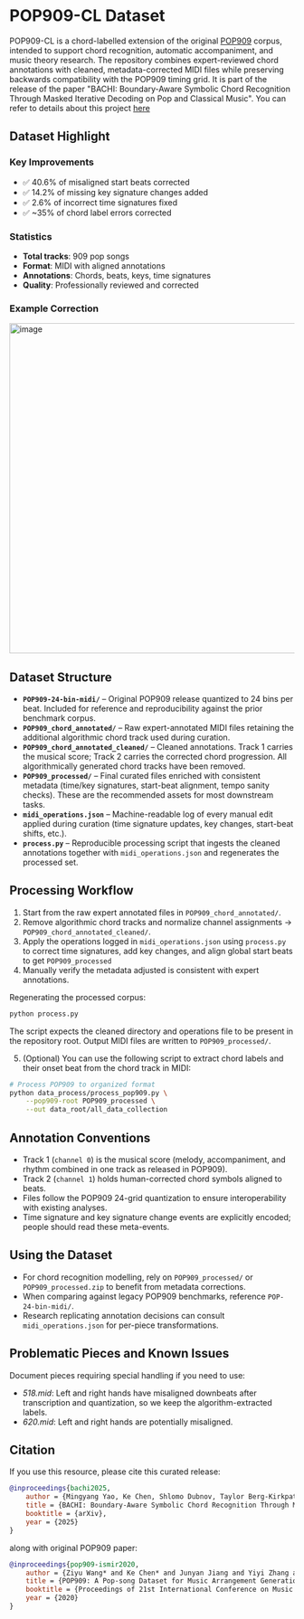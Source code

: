 # POP909-CL Dataset

POP909-CL is a chord-labelled extension of the original [POP909](https://github.com/music-x-lab/POP909-Dataset) corpus, intended to support chord recognition, automatic accompaniment, and music theory research. The repository combines expert-reviewed chord annotations with cleaned, metadata-corrected MIDI files while preserving backwards compatibility with the POP909 timing grid. It is part of the release of the paper "BACHI: Boundary-Aware Symbolic Chord Recognition Through Masked Iterative Decoding on Pop and Classical Music". You can refer to details about this project [here](https://github.com/AndyWeasley2004/BACHI)

## Dataset Highlight

### Key Improvements
- ✅ 40.6% of misaligned start beats corrected
- ✅ 14.2% of missing key signature changes added
- ✅ 2.6% of incorrect time signatures fixed
- ✅ ~35% of chord label errors corrected

### Statistics
- **Total tracks**: 909 pop songs
- **Format**: MIDI with aligned annotations
- **Annotations**: Chords, beats, keys, time signatures
- **Quality**: Professionally reviewed and corrected

### Example Correction

<img width="1549" height="584" alt="image" src="https://github.com/user-attachments/assets/a58dbbdc-e148-4090-bf8e-954e26c5be4f" />


## Dataset Structure

- **`POP909-24-bin-midi/`** – Original POP909 release quantized to 24 bins per beat. Included for reference and reproducibility against the prior benchmark corpus.
- **`POP909_chord_annotated/`** – Raw expert-annotated MIDI files retaining the additional algorithmic chord track used during curation.
- **`POP909_chord_annotated_cleaned/`** – Cleaned annotations. Track 1 carries the musical score; Track 2 carries the corrected chord progression. All algorithmically generated chord tracks have been removed.
- **`POP909_processed/`** – Final curated files enriched with consistent metadata (time/key signatures, start-beat alignment, tempo sanity checks). These are the recommended assets for most downstream tasks.
- **`midi_operations.json`** – Machine-readable log of every manual edit applied during curation (time signature updates, key changes, start-beat shifts, etc.).
- **`process.py`** – Reproducible processing script that ingests the cleaned annotations together with `midi_operations.json` and regenerates the processed set.

## Processing Workflow

1. Start from the raw expert annotated files in `POP909_chord_annotated/`.
2. Remove algorithmic chord tracks and normalize channel assignments → `POP909_chord_annotated_cleaned/`.
3. Apply the operations logged in `midi_operations.json` using `process.py` to correct time signatures, add key changes, and align global start beats to get `POP909_processed`
4. Manually verify the metadata adjusted is consistent with expert annotations.

Regenerating the processed corpus:

```bash
python process.py
```

The script expects the cleaned directory and operations file to be present in the repository root. Output MIDI files are written to `POP909_processed/`.

5. (Optional) You can use the following script to extract chord labels and their onset beat from the chord track in MIDI:

```bash
# Process POP909 to organized format
python data_process/process_pop909.py \
    --pop909-root POP909_processed \
    --out data_root/all_data_collection
```

## Annotation Conventions

- Track 1 (`channel 0`) is the musical score (melody, accompaniment, and rhythm combined in one track as released in POP909).
- Track 2 (`channel 1`) holds human-corrected chord symbols aligned to beats.
- Files follow the POP909 24-grid quantization to ensure interoperability with existing analyses.
- Time signature and key signature change events are explicitly encoded; people should read these meta-events.

## Using the Dataset

- For chord recognition modelling, rely on `POP909_processed/` or `POP909_processed.zip` to benefit from metadata corrections.
- When comparing against legacy POP909 benchmarks, reference `POP-24-bin-midi/`.
- Research replicating annotation decisions can consult `midi_operations.json` for per-piece transformations.

## Problematic Pieces and Known Issues

Document pieces requiring special handling if you need to use:

- *518.mid*: Left and right hands have misaligned downbeats after transcription and quantization, so we keep the algorithm-extracted labels.
- *620.mid*: Left and right hands are potentially misaligned.

## Citation

If you use this resource, please cite this curated release:

```BibTeX
@inproceedings{bachi2025,
    author = {Mingyang Yao, Ke Chen, Shlomo Dubnov, Taylor Berg-Kirkpatrick},
    title = {BACHI: Boundary-Aware Symbolic Chord Recognition Through Masked Iterative Decoding on Pop and Classical Music},
    booktitle = {arXiv},
    year = {2025}
}

```
along with original POP909 paper:

```BibTeX
@inproceedings{pop909-ismir2020,
    author = {Ziyu Wang* and Ke Chen* and Junyan Jiang and Yiyi Zhang and Maoran Xu and Shuqi Dai and Guxian Bin and Gus Xia},
    title = {POP909: A Pop-song Dataset for Music Arrangement Generation},
    booktitle = {Proceedings of 21st International Conference on Music Information Retrieval, {ISMIR}},
    year = {2020}
}
```
